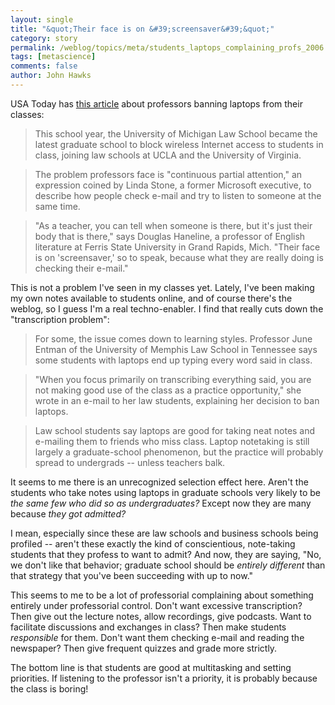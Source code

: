 ```yaml
---
layout: single 
title: "&quot;Their face is on &#39;screensaver&#39;&quot;" 
category: story
permalink: /weblog/topics/meta/students_laptops_complaining_profs_2006.html
tags: [metascience] 
comments: false 
author: John Hawks 
---
```



<p>
USA Today has <a href="http://www.usatoday.com/tech/news/2006-05-03-unwired-grad-school_x.htm?POE=TECISVA">this article</a> about professors banning laptops from their classes: 
</p>

<blockquote>This school year, the University of Michigan Law School became the latest graduate school to block wireless Internet access to students in class, joining law schools at UCLA and the University of Virginia.</blockquote>

<blockquote>The problem professors face is "continuous partial attention," an expression coined by Linda Stone, a former Microsoft executive, to describe how people check e-mail and try to listen to someone at the same time.</blockquote>

<blockquote>"As a teacher, you can tell when someone is there, but it's just their body that is there," says Douglas Haneline, a professor of English literature at Ferris State University in Grand Rapids, Mich. "Their face is on 'screensaver,' so to speak, because what they are really doing is checking their e-mail."</blockquote>

<p>
This is not a problem I've seen in my classes yet. Lately, I've been making my own notes available to students online, and of course there's the weblog, so I guess I'm a real techno-enabler. I find that really cuts down the "transcription problem": 
</p>

<blockquote>For some, the issue comes down to learning styles. Professor June Entman of the University of Memphis Law School in Tennessee says some students with laptops end up typing every word said in class.</blockquote>

<blockquote>"When you focus primarily on transcribing everything said, you are not making good use of the class as a practice opportunity," she wrote in an e-mail to her law students, explaining her decision to ban laptops.</blockquote>

<blockquote>Law school students say laptops are good for taking neat notes and e-mailing them to friends who miss class. Laptop notetaking is still largely a graduate-school phenomenon, but the practice will probably spread to undergrads -- unless teachers balk.</blockquote>

<p>
It seems to me there is an unrecognized selection effect here. Aren't the students who take notes using laptops in graduate schools very likely to be <i>the same few who did so as undergraduates?</i> Except now they are many because <i>they got admitted?</i>

<p>
I mean, especially since these are law schools and business schools being profiled -- aren't these exactly the kind of conscientious, note-taking students that they profess to want to admit? And now, they are saying, "No, we don't like that behavior; graduate school should be <i>entirely different</i> than that strategy that you've been succeeding with up to now."
</p>

<p>
This seems to me to be a lot of professorial complaining about something entirely under professorial control. Don't want excessive transcription? Then give out the lecture notes, allow recordings, give podcasts. Want to facilitate discussions and exchanges in class? Then make students <i>responsible</i> for them. Don't want them checking e-mail and reading the newspaper? Then give frequent quizzes and grade more strictly. 
</p>

<p>
The bottom line is that students are good at multitasking and setting priorities. If listening to the professor isn't a priority, it is probably because the class is boring!
</p>

